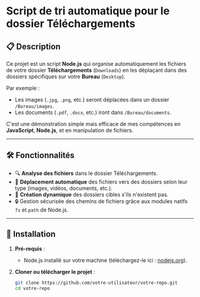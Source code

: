 # Script de tri automatique pour le dossier Téléchargements

## 📋 Description

Ce projet est un script **Node.js** qui organise automatiquement les fichiers de votre dossier **Téléchargements** (`Downloads`) en les déplaçant dans des dossiers spécifiques sur votre **Bureau** (`Desktop`).  

Par exemple :
- Les images (`.jpg`, `.png`, etc.) seront déplacées dans un dossier `/Bureau/images`.
- Les documents (`.pdf`, `.docx`, etc.) iront dans `/Bureau/documents`.

C'est une démonstration simple mais efficace de mes compétences en **JavaScript**, **Node.js**, et en manipulation de fichiers.

---

## 🛠️ Fonctionnalités

- 🔍 **Analyse des fichiers** dans le dossier Téléchargements.
- 📂 **Déplacement automatique** des fichiers vers des dossiers selon leur type (images, vidéos, documents, etc.).
- 🚀 **Création dynamique** des dossiers cibles s'ils n'existent pas.
- 🔒 Gestion sécurisée des chemins de fichiers grâce aux modules natifs `fs` et `path` de Node.js.

---

## 🚀 Installation

1. **Pré-requis** :
   - Node.js installé sur votre machine (téléchargez-le ici : [nodejs.org](https://nodejs.org)).

2. **Cloner ou télécharger le projet** :
   ```bash
   git clone https://github.com/votre-utilisateur/votre-repo.git
   cd votre-repo
